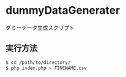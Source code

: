# dummyDataGenerater
ダミーデータ生成スクリプト

## 実行方法

```bash
$ cd /path/to/directory/
$ php index.php > FINENAME.csv
```
